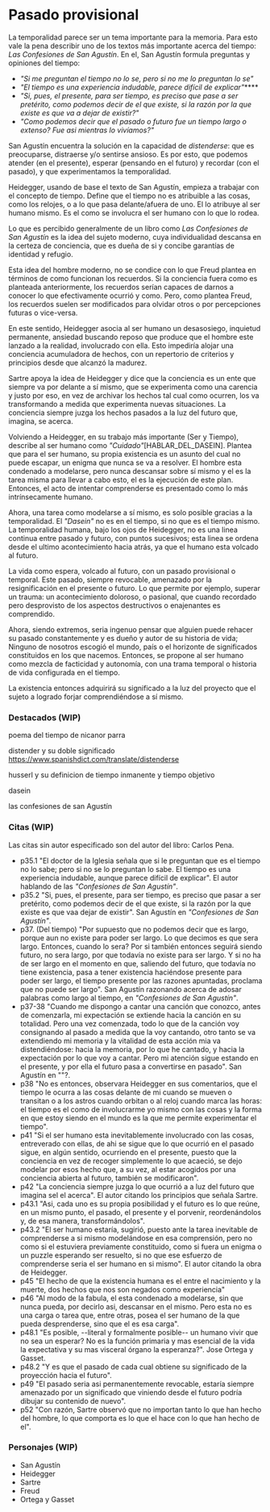 # Pasado provisional

La temporalidad parece ser un tema importante para la memoria. Para esto vale la pena describir uno de los textos más importante acerca del tiempo: *Las Confesiones de San Agustín*. En el, San Agustín formula preguntas y opiniones del tiempo:

- *"Si me preguntan el tiempo no lo se, pero si no me lo preguntan lo se"*
- *"El tiempo es una experiencia indudable, parece difícil de explicar"*****
- *"Si, pues, el presente, para ser tiempo, es preciso que pase a ser pretérito, como podemos decir de el que existe, si la razón por la que existe es que va a dejar de existir?"*
- *"Como podemos decir que el pasado o futuro fue un tiempo largo o extenso? Fue asi mientras lo vivíamos?"* 

San Agustín encuentra la solución en la capacidad de *distenderse*: que es preocuparse, distraerse y/o sentirse ansioso. Es por esto, que podemos atender (en el presente), esperar (pensando en el futuro) y recordar (con el pasado), y que experimentamos la temporalidad.

Heidegger, usando de base el texto de San Agustín, empieza a trabajar con el concepto de tiempo. Define que el tiempo no es atribuible a las cosas, como los relojes, o a lo que pasa delante/afuera de uno. El lo atribuye al ser humano mismo. Es el como se involucra el ser humano con lo que lo rodea.

Lo que es percibido generalmente de un libro como *Las Confesiones de San Agustín* es la idea del sujeto moderno, cuya individualidad descansa en la certeza de conciencia, que es dueña de si y concibe garantías de identidad y refugio. 

Esta idea del hombre moderno, no se condice con lo que Freud plantea en términos de como funcionan los recuerdos. Si la conciencia fuera como es planteada anteriormente, los recuerdos serían capaces de darnos a conocer lo que efectivamente ocurrió y como. Pero, como plantea Freud, los recuerdos suelen ser modificados para olvidar otros o por percepciones futuras o vice-versa.

En este sentido, Heidegger asocia al ser humano un desasosiego, inquietud permanente, ansiedad buscando reposo que produce que el hombre este lanzado a la realidad, involucrado con ella. Esto impediría alojar una conciencia acumuladora de hechos, con un repertorio de criterios y principios desde que alcanzó la madurez.

Sartre apoya la idea de Heidegger y dice que la conciencia es un ente que siempre va por delante a sí mismo, que se experimenta como una carencia y justo por eso, en vez de archivar los hechos tal cual como ocurren, los va transformando a medida que experimenta nuevas situaciones. La conciencia siempre juzga los hechos pasados a la luz del futuro que, imagina, se acerca.  

Volviendo a Heidegger, en su trabajo más importante (Ser y Tiempo), describe al ser humano como *"Cuidado"*[HABLAR_DEL_DASEIN]. Plantea que para el ser humano, su propia existencia es un asunto del cual no puede escapar, un enigma que nunca se va a resolver. El hombre esta condenado a modelarse, pero nunca descansar sobre sí mismo y el es la tarea misma para llevar a cabo esto, el es la ejecución de este plan. Entonces, el acto de intentar comprenderse es presentado como lo más intrínsecamente humano.

Ahora, una tarea como modelarse a sí mismo, es solo posible gracias a la temporalidad. El *"Dasein"* no es en el tiempo, si no que es el tiempo mismo. La temporalidad humana, bajo los ojos de Heidegger, no es una linea continua entre pasado y futuro, con puntos sucesivos; esta linea se ordena desde el ultimo acontecimiento hacia atrás, ya que el humano esta volcado al futuro.

La vida como espera, volcado al futuro, con un pasado provisional o temporal. Este pasado, siempre revocable, amenazado por la resignificación en el presente o futuro. Lo que permite por ejemplo, superar un trauma: un acontecimiento doloroso, o pasional, que cuando recordado pero desprovisto de los aspectos destructivos o enajenantes es comprendido.

Ahora, siendo extremos, seria ingenuo pensar que alguien puede rehacer su pasado constantemente y es dueño y autor de su historia de vida; Ninguno de nosotros escogió el mundo, país o el horizonte de significados constituidos en los que nacemos. Entonces, se propone al ser humano como mezcla de facticidad y autonomía, con una trama temporal o historia de vida configurada en el tiempo.

La existencia entonces adquirirá su significado a la luz del proyecto que el sujeto a logrado forjar comprendiéndose a sí mismo.

<!-- Dar paso a la historia -->

### Destacados (WIP)
poema del tiempo de nicanor parra

distender y su doble significado
https://www.spanishdict.com/translate/distenderse

husserl y su definicion de tiempo inmanente y tiempo objetivo

dasein

las confesiones de san Agustín

### Citas (WIP)
Las citas sin autor especificado son del autor del libro: Carlos Pena. 

- p35.1 "El doctor de la Iglesia señala que si le preguntan que es el tiempo no lo sabe; pero si no se lo preguntan lo sabe. El tiempo es una experiencia indudable, aunque parece difícil de explicar". El autor hablando de las *"Confesiones de San Agustín"*.
- p35.2 "Si, pues, el presente, para ser tiempo, es preciso que pasar a ser pretérito, como podemos decir de el que existe, si la razón por la que existe es que vaa dejar de existir". San Agustín en *"Confesiones de San Agustín"*.
- p37. (Del tiempo) "Por supuesto que no podemos decir que es largo, porque aun no existe para poder ser largo. Lo que decimos es que sera largo. Entonces, cuando lo sera? Por si también entonces seguirá siendo futuro, no sera largo, por que todavía no existe para ser largo. Y si no ha de ser largo en el momento en que, saliendo del futuro, que todavía no tiene existencia, pasa a tener existencia haciéndose presente para poder ser largo, el tiempo presente por las razones apuntadas, proclama que no puede ser largo". San Agustín razonando acerca de adosar palabras como largo al tiempo, en *"Confesiones de San Agustín"*.
- p37-38 "Cuando me dispongo a cantar una canción que conozco, antes de comenzarla, mi expectación se extiende hacia la canción en su totalidad. Pero una vez comenzada, todo lo que de la canción voy consignando al pasado a medida que la voy cantando, otro tanto se va extendiendo mi memoria y la vitalidad de esta acción mia va distendiéndose: hacia la memoria, por lo que he cantado, y hacia la expectación por lo que voy a cantar. Pero mi atención sigue estando en el presente, y por ella el futuro pasa a convertirse en pasado". San Agustín en ""?.
- p38 "No es entonces, observara Heidegger en sus comentarios, que el tiempo le ocurra a las cosas delante de mi cuando se mueven o transitan o a los astros cuando orbitan o al reloj cuando marca las horas: el tiempo es el como de involucrarme yo mismo con las cosas y la forma en que estoy siendo en el mundo es la que me permite experimentar el tiempo".
- p41 "Si el ser humano esta inevitablemente involucrado con las cosas, entreverado con ellas, de ahi se sigue que lo que ocurrió en el pasado sigue, en algún sentido, ocurriendo en el presente, puesto que la conciencia en vez de recoger simplemente lo que acaeció, se dejo modelar por esos hecho que, a su vez, al estar acogidos por una conciencia abierta al futuro, también se modificaron".
- p42 "La conciencia siempre juzga lo que ocurrió a a luz del futuro que imagina sel el acerca". El autor citando los principios que señala Sartre.
- p43.1 "Asi, cada uno es su propia posibilidad y el futuro es lo que reúne, en un mismo punto, el pasado, el presente y el porvenir, reordenándolos y, de esa manera, transformándolos".
- p43.2 "El ser humano estaría, sugirió, puesto ante la tarea inevitable de comprenderse a si mismo modelándose en esa comprensión, pero no como si el estuviera previamente constituido, como si fuera un enigma o un puzzle esperando ser resuelto, si no que ese esfuerzo de comprenderse seria el ser humano en si mismo". El autor citando la obra de Heidegger.
- p45 "El hecho de que la existencia humana es el entre el nacimiento y la muerte, dos hechos que nos son negados como experiencia"
- p46 "Al modo de la fabula, el esta condenado a modelarse, sin que nunca pueda, por decirlo asi, descansar en el mismo. Pero esta no es una carga o tarea que, entre otras, posea el ser humano de la que pueda desprenderse, sino que el es esa carga".
- p48.1 "Es posible, --literal y formalmente posible-- un humano vivir que no sea un esperar? No es la función primaria y mas esencial de la vida la expectativa y su mas visceral órgano la esperanza?". Jose Ortega y Gasset.
- p48.2 "Y es que el pasado de cada cual obtiene su significado de la proyección hacia el futuro".
- p49 "El pasado seria asi permanentemente revocable, estaría siempre amenazado por un significado que viniendo desde el futuro podría dibujar su contenido de nuevo".
- p52 "Con razón, Sartre observó que no importan tanto lo que han hecho del hombre, lo que comporta es lo que el hace con lo que han hecho de el".

### Personajes (WIP)
- San Agustín
- Heidegger
- Sartre
- Freud
- Ortega y Gasset

